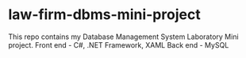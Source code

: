 # law-firm-dbms-mini-project
This repo contains my Database Management System Laboratory Mini project. 
Front end - C#, .NET Framework, XAML
Back end - MySQL
